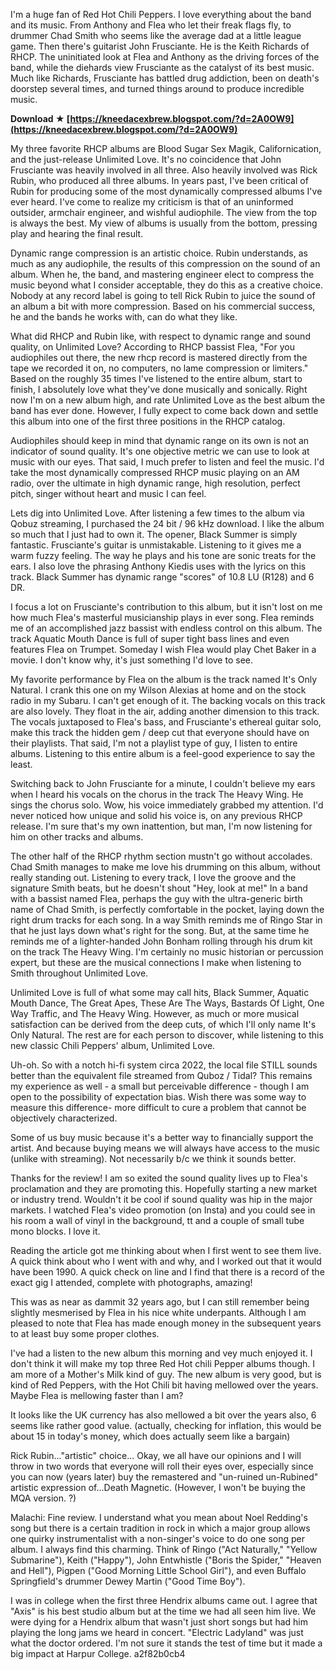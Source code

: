 
I'm a huge fan of Red Hot Chili Peppers. I love everything about the band and its music. From Anthony and Flea who let their freak flags fly, to drummer Chad Smith who seems like the average dad at a little league game. Then there's guitarist John Frusciante. He is the Keith Richards of RHCP. The uninitiated look at Flea and Anthony as the driving forces of the band, while the diehards view Frusciante as the catalyst of its best music. Much like Richards, Frusciante has battled drug addiction, been on death's doorstep several times, and turned things around to produce incredible music.
 
**Download ★ [https://kneedacexbrew.blogspot.com/?d=2A0OW9](https://kneedacexbrew.blogspot.com/?d=2A0OW9)**


 
My three favorite RHCP albums are Blood Sugar Sex Magik, Californication, and the just-release Unlimited Love. It's no coincidence that John Frusciante was heavily involved in all three. Also heavily involved was Rick Rubin, who produced all three albums. In years past, I've been critical of Rubin for producing some of the most dynamically compressed albums I've ever heard. I've come to realize my criticism is that of an uninformed outsider, armchair engineer, and wishful audiophile. The view from the top is always the best. My view of albums is usually from the bottom, pressing play and hearing the final result.
 
Dynamic range compression is an artistic choice. Rubin understands, as much as any audiophile, the results of this compression on the sound of an album. When he, the band, and mastering engineer elect to compress the music beyond what I consider acceptable, they do this as a creative choice. Nobody at any record label is going to tell Rick Rubin to juice the sound of an album a bit with more compression. Based on his commercial success, he and the bands he works with, can do what they like.
 
What did RHCP and Rubin like, with respect to dynamic range and sound quality, on Unlimited Love? According to RHCP bassist Flea, "For you audiophiles out there, the new rhcp record is mastered directly from the tape we recorded it on, no computers, no lame compression or limiters." Based on the roughly 35 times I've listened to the entire album, start to finish, I absolutely love what they've done musically and sonically. Right now I'm on a new album high, and rate Unlimited Love as the best album the band has ever done. However, I fully expect to come back down and settle this album into one of the first three positions in the RHCP catalog.
 
Audiophiles should keep in mind that dynamic range on its own is not an indicator of sound quality. It's one objective metric we can use to look at music with our eyes. That said, I much prefer to listen and feel the music. I'd take the most dynamically compressed RHCP music playing on an AM radio, over the ultimate in high dynamic range, high resolution, perfect pitch, singer without heart and music I can feel.

Lets dig into Unlimited Love. After listening a few times to the album via Qobuz streaming, I purchased the 24 bit / 96 kHz download. I like the album so much that I just had to own it. The opener, Black Summer is simply fantastic. Frusciante's guitar is unmistakable. Listening to it gives me a warm fuzzy feeling. The way he plays and his tone are sonic treats for the ears. I also love the phrasing Anthony Kiedis uses with the lyrics on this track. Black Summer has dynamic range "scores" of 10.8 LU (R128) and 6 DR.
 
I focus a lot on Frusciante's contribution to this album, but it isn't lost on me how much Flea's masterful musicianship plays in ever song. Flea reminds me of an accomplished jazz bassist with endless control on this album. The track Aquatic Mouth Dance is full of super tight bass lines and even features Flea on Trumpet. Someday I wish Flea would play Chet Baker in a movie. I don't know why, it's just something I'd love to see.
 
My favorite performance by Flea on the album is the track named It's Only Natural. I crank this one on my Wilson Alexias at home and on the stock radio in my Subaru. I can't get enough of it. The backing vocals on this track are also lovely. They float in the air, adding another dimension to this track. The vocals juxtaposed to Flea's bass, and Frusciante's ethereal guitar solo, make this track the hidden gem / deep cut that everyone should have on their playlists. That said, I'm not a playlist type of guy, I listen to entire albums. Listening to this entire album is a feel-good experience to say the least.
 
Switching back to John Frusciante for a minute, I couldn't believe my ears when I heard his vocals on the chorus in the track The Heavy Wing. He sings the chorus solo. Wow, his voice immediately grabbed my attention. I'd never noticed how unique and solid his voice is, on any previous RHCP release. I'm sure that's my own inattention, but man, I'm now listening for him on other tracks and albums.
 
The other half of the RHCP rhythm section mustn't go without accolades. Chad Smith manages to make me love his drumming on this album, without really standing out. Listening to every track, I love the groove and the signature Smith beats, but he doesn't shout "Hey, look at me!" In a band with a bassist named Flea, perhaps the guy with the ultra-generic birth name of Chad Smith, is perfectly comfortable in the pocket, laying down the right drum tracks for each song. In a way Smith reminds me of Ringo Star in that he just lays down what's right for the song. But, at the same time he reminds me of a lighter-handed John Bonham rolling through his drum kit on the track The Heavy Wing. I'm certainly no music historian or percussion expert, but these are the musical connections I make when listening to Smith throughout Unlimited Love.
 
Unlimited Love is full of what some may call hits, Black Summer, Aquatic Mouth Dance, The Great Apes, These Are The Ways, Bastards Of Light, One Way Traffic, and The Heavy Wing. However, as much or more musical satisfaction can be derived from the deep cuts, of which I'll only name It's Only Natural. The rest are for each person to discover, while listening to this new classic Chili Peppers' album, Unlimited Love.
 
Uh-oh. So with a notch hi-fi system circa 2022, the local file STILL sounds better than the equivalent file streamed from Quboz / Tidal? This remains my experience as well - a small but perceivable difference - though I am open to the possibility of expectation bias. Wish there was some way to measure this difference- more difficult to cure a problem that cannot be objectively characterized.
 
Some of us buy music because it's a better way to financially support the artist. And because buying means we will always have access to the music (unlike with streaming). Not necessarily b/c we think it sounds better.
 
Thanks for the review! I am so exited the sound quality lives up to Flea's proclamation and they are promoting this. Hopefully starting a new market or industry trend. Wouldn't it be cool if sound quality was hip in the major markets. I watched Flea's video promotion (on Insta) and you could see in his room a wall of vinyl in the background, tt and a couple of small tube mono blocks. I love it.
 
Reading the article got me thinking about when I first went to see them live. A quick think about who I went with and why, and I worked out that it would have been 1990. A quick check on line and I find that there is a record of the exact gig I attended, complete with photographs, amazing!
 
This was as near as dammit 32 years ago, but I can still remember being slightly mesmerised by Flea in his nice white underpants. Although I am pleased to note that Flea has made enough money in the subsequent years to at least buy some proper clothes.
 
I've had a listen to the new album this morning and vey much enjoyed it. I don't think it will make my top three Red Hot chili Pepper albums though. I am more of a Mother's Milk kind of guy. The new album is very good, but is kind of Red Peppers, with the Hot Chili bit having mellowed over the years. Maybe Flea is mellowing faster than I am?
 
It looks like the UK currency has also mellowed a bit over the years also, 6 seems like rather good value. (actually, checking for inflation, this would be about 15 in today's money, which does actually seem like a bargain)
 
Rick Rubin..."artistic" choice... Okay, we all have our opinions and I will throw in two words that everyone will roll their eyes over, especially since you can now (years later) buy the remastered and "un-ruined un-Rubined" artistic expression of...Death Magnetic. (However, I won't be buying the MQA version. ?)
 
Malachi: Fine review. I understand what you mean about Noel Redding's song but there is a certain tradition in rock in which a major group allows one quirky instrumentalist with a non-singer's voice to do one song per album. I always find this charming. Think of Ringo ("Act Naturally," "Yellow Submarine"), Keith ("Happy"), John Entwhistle ("Boris the Spider," "Heaven and Hell"), Pigpen ("Good Morning Little School Girl"), and even Buffalo Springfield's drummer Dewey Martin ("Good Time Boy").
 
I was in college when the first three Hendrix albums came out. I agree that "Axis" is his best studio album but at the time we had all seen him live. We were dying for a Hendrix album that wasn't just short songs but had him playing the long jams we heard in concert. "Electric Ladyland" was just what the doctor ordered. I'm not sure it stands the test of time but it made a big impact at Harpur College.
 a2f82b0cb4
 

